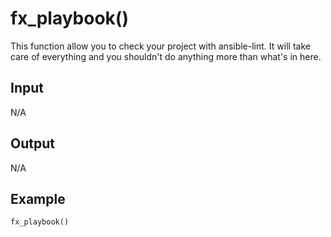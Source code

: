 # fx_playbook()
This function allow you to check your project with ansible-lint. It will take care of everything and you shouldn't do anything more than what's in here.

## Input
N/A

## Output
N/A

## Example
```
fx_playbook()
```
